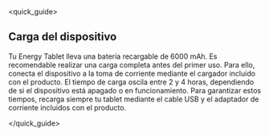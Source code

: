 <quick_guide> 

## Carga del dispositivo

Tu Energy Tablet lleva una batería recargable de 6000 mAh. Es recomendable realizar una carga completa antes del primer uso. Para ello, conecta el dispositivo a la toma de corriente mediante el cargador incluido con el producto. El tiempo de carga oscila entre 2 y 4 horas, dependiendo de si el dispositivo está apagado o en funcionamiento. Para garantizar estos tiempos, recarga siempre tu tablet mediante el cable USB y el adaptador de corriente incluidos con el producto.

</quick_guide>
 
